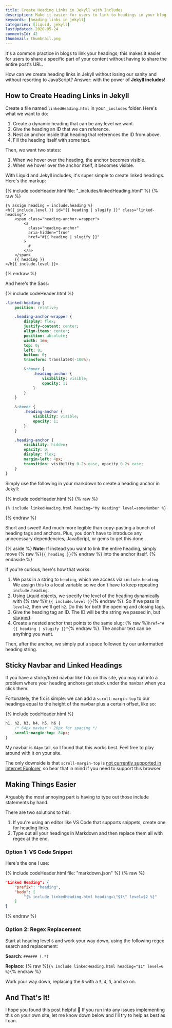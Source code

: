 ```yaml
---
title: Create Heading Links in Jekyll with Includes
description: Make it easier for users to link to headings in your blog posts with a simple include file and some Liquid templating.
keywords: [heading links in jekyll]
categories: [liquid, jekyll]
lastUpdated: 2020-05-24
commentsId: 42
thumbnail: thumbnail.png
---
```


It's a common practice in blogs to link your headings; this makes it easier for users to share a specific part of your content without having to share the entire post's URL.

How can we create heading links in Jekyll without losing our sanity and without resorting to JavaScript? Answer: with the power of **Jekyll includes**!

## How to Create Heading Links in Jekyll

Create a file named `linkedHeading.html` in your `_includes` folder. Here's what we want to do:

1. Create a dynamic heading that can be any level we want.
2. Give the heading an ID that we can reference.
3. Nest an anchor inside that heading that references the ID from above.
4. Fill the heading itself with some text.

Then, we want two states:

1. When we hover over the heading, the anchor becomes visible.
2. When we hover over the anchor itself, it becomes visible.

With Liquid and Jekyll includes, it's super simple to create linked headings. Here's the markup:

{% include codeHeader.html file: "_includes/linkedHeading.html" %}
{% raw %}
```liquid
{% assign heading = include.heading %}
<h{{ include.level }} id="{{ heading | slugify }}" class="linked-heading">
    <span class="heading-anchor-wrapper">
        <a
          class="heading-anchor"
          aria-hidden="true"
          href="#{{ heading | slugify }}"
        >
          #
        </a>
    </span>
    {{ heading }}
</h{{ include.level }}>
```
{% endraw %}

And here's the Sass:

{% include codeHeader.html %}
```sass
.linked-heading {
    position: relative;

    .heading-anchor-wrapper {
        display: flex;
        justify-content: center;
        align-items: center;
        position: absolute;
        width: 1em;
        top: 0;
        left: 0;
        bottom: 0;
        transform: translateX(-100%);

        &:hover {
            .heading-anchor {
                visibility: visible;
                opacity: 1;
            }
        }
    }

    &:hover {
        .heading-anchor {
            visibility: visible;
            opacity: 1;
        }
    }

    .heading-anchor {
        visibility: hidden;
        opacity: 0;
        display: flex;
        margin-left: 4px;
        transition: visibility 0.2s ease, opacity 0.2s ease;
    }
}
```

Simply use the following in your markdown to create a heading anchor in Jekyll:

{% include codeHeader.html %}
{% raw %}
```liquid
{% include linkedHeading.html heading="My Heading" level=someNumber %}
```
{% endraw %}

Short and sweet! And much more legible than copy-pasting a bunch of heading tags and anchors. Plus, you don't have to introduce any unnecessary dependencies, JavaScript, or gems to get this done.

{% aside %}
  **Note**: If instead you want to link the entire heading, simply move {% raw %}`{{ heading }}`{% endraw %} into the anchor itself.
{% endaside %}

If you're curious, here's how that works:

1. We pass in a string to `heading`, which we access via `include.heading`. We assign this to a local variable so we don't have to keep repeating `include.heading`.
2. Using Liquid objects, we specify the level of the heading dynamically with {% raw %}`h{{ include.level }}`{% endraw %}. So if we pass in `level=2`, then we'll get `h2`. Do this for both the opening and closing tags.
3. Give the heading tag an ID. The ID will be the string we passed in, but [slugged](https://jekyllrb.com/docs/liquid/filters/).
4. Create a nested anchor that points to the same slug: {% raw %}`href="#{{ heading | slugify }}"`{% endraw %}. The anchor text can be anything you want.

Then, after the anchor, we simply put a space followed by our unformatted heading string.

## Sticky Navbar and Linked Headings

If you have a sticky/fixed navbar like I do on this site, you may run into a problem where your heading anchors get stuck under the navbar when you click them.

Fortunately, the fix is simple: we can add a `scroll-margin-top` to our headings equal to the height of the navbar plus a certain offset, like so:

{% include codeHeader.html %}
```css
h1, h2, h3, h4, h5, h6 {
    /* 64px navbar + 20px for spacing */
    scroll-margin-top: 84px;
}
```

My navbar is `64px` tall, so I found that this works best. Feel free to play around with it on your site.

The only downside is that `scroll-margin-top` is [not currently supported in Internet Explorer](https://caniuse.com/#search=scroll-padding), so bear that in mind if you need to support this browser.

## Making Things Easier

Arguably the most annoying part is having to type out those include statements by hand.

There are two solutions to this:

1. If you're using an editor like VS Code that supports snippets, create one for heading links.
2. Type out all your headings in Markdown and then replace them all with regex at the end.

### Option 1: VS Code Snippet

Here's the one I use:

{% include codeHeader.html file: "markdown.json" %}
{% raw %}
```json
"Linked Heading": {
    "prefix": "heading",
    "body": [
        "{% include linkedHeading.html heading=\"$1\" level=$2 %}"
    ]
}
```
{% endraw %}

### Option 2: Regex Replacement

Start at heading level `6` and work your way down, using the following regex search and replacement:

**Search**: `###### (.*)`

**Replace**: {% raw %}`{% include linkedHeading.html heading="$1" level=6 %}`{% endraw %}

Work your way down, replacing the `6` with a `5`, `4`, `3`, and so on.

## And That's It!

I hope you found this post helpful 🙂 If you run into any issues implementing this on your own site, let me know down below and I'll try to help as best as I can.
